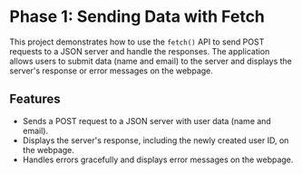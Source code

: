 # Phase 1: Sending Data with Fetch

This project demonstrates how to use the `fetch()` API to send POST requests to a JSON server and handle the responses. The application allows users to submit data (name and email) to the server and displays the server's response or error messages on the webpage.

## Features

- Sends a POST request to a JSON server with user data (name and email).
- Displays the server's response, including the newly created user ID, on the webpage.
- Handles errors gracefully and displays error messages on the webpage.





